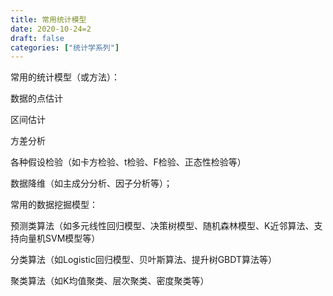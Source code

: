 ```yaml
---
title: 常用统计模型
date: 2020-10-24=2
draft: false
categories: ["统计学系列"]
---
```


常用的统计模型（或方法）：

数据的点估计

区间估计

方差分析

各种假设检验（如卡方检验、t检验、F检验、正态性检验等）

数据降维（如主成分分析、因子分析等）；

常用的数据挖掘模型：

预测类算法（如多元线性回归模型、决策树模型、随机森林模型、K近邻算法、支持向量机SVM模型等）

分类算法（如Logistic回归模型、贝叶斯算法、提升树GBDT算法等）

聚类算法（如K均值聚类、层次聚类、密度聚类等）
